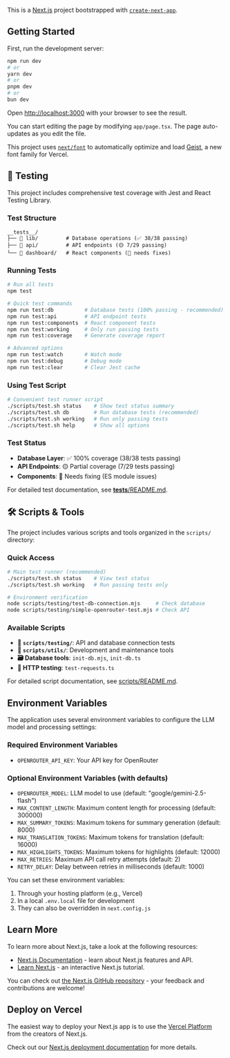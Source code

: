 This is a [Next.js](https://nextjs.org) project bootstrapped with [`create-next-app`](https://nextjs.org/docs/app/api-reference/cli/create-next-app).

## Getting Started

First, run the development server:

```bash
npm run dev
# or
yarn dev
# or
pnpm dev
# or
bun dev
```

Open [http://localhost:3000](http://localhost:3000) with your browser to see the result.

You can start editing the page by modifying `app/page.tsx`. The page auto-updates as you edit the file.

This project uses [`next/font`](https://nextjs.org/docs/app/building-your-application/optimizing/fonts) to automatically optimize and load [Geist](https://vercel.com/font), a new font family for Vercel.

## 🧪 Testing

This project includes comprehensive test coverage with Jest and React Testing Library.

### Test Structure

```
__tests__/
├── 📂 lib/         # Database operations (✅ 38/38 passing)
├── 📂 api/         # API endpoints (🟡 7/29 passing)  
└── 📂 dashboard/   # React components (🔧 needs fixes)
```

### Running Tests

```bash
# Run all tests
npm test

# Quick test commands
npm run test:db          # Database tests (100% passing - recommended)
npm run test:api         # API endpoint tests  
npm run test:components  # React component tests
npm run test:working     # Only run passing tests
npm run test:coverage    # Generate coverage report

# Advanced options
npm run test:watch       # Watch mode
npm run test:debug       # Debug mode
npm run test:clear       # Clear Jest cache
```

### Using Test Script

```bash
# Convenient test runner script
./scripts/test.sh status    # Show test status summary
./scripts/test.sh db        # Run database tests (recommended)
./scripts/test.sh working   # Run only passing tests
./scripts/test.sh help      # Show all options
```

### Test Status
- **Database Layer**: ✅ 100% coverage (38/38 tests passing)
- **API Endpoints**: 🟡 Partial coverage (7/29 tests passing)  
- **Components**: 🔧 Needs fixing (ES module issues)

For detailed test documentation, see [__tests__/README.md](__tests__/README.md).

## 🛠️ Scripts & Tools

The project includes various scripts and tools organized in the `scripts/` directory:

### Quick Access
```bash
# Main test runner (recommended)
./scripts/test.sh status    # View test status
./scripts/test.sh working   # Run passing tests only

# Environment verification
node scripts/testing/test-db-connection.mjs     # Check database
node scripts/testing/simple-openrouter-test.mjs # Check API
```

### Available Scripts
- **📂 `scripts/testing/`**: API and database connection tests
- **📂 `scripts/utils/`**: Development and maintenance tools
- **🗃️ Database tools**: `init-db.mjs`, `init-db.ts`
- **📡 HTTP testing**: `test-requests.ts`

For detailed script documentation, see [scripts/README.md](scripts/README.md).

## Environment Variables

The application uses several environment variables to configure the LLM model and processing settings:

### Required Environment Variables

- `OPENROUTER_API_KEY`: Your API key for OpenRouter

### Optional Environment Variables (with defaults)

- `OPENROUTER_MODEL`: LLM model to use (default: "google/gemini-2.5-flash")
- `MAX_CONTENT_LENGTH`: Maximum content length for processing (default: 300000)
- `MAX_SUMMARY_TOKENS`: Maximum tokens for summary generation (default: 8000)
- `MAX_TRANSLATION_TOKENS`: Maximum tokens for translation (default: 16000)
- `MAX_HIGHLIGHTS_TOKENS`: Maximum tokens for highlights (default: 12000)
- `MAX_RETRIES`: Maximum API call retry attempts (default: 2)
- `RETRY_DELAY`: Delay between retries in milliseconds (default: 1000)

You can set these environment variables:
1. Through your hosting platform (e.g., Vercel)
2. In a local `.env.local` file for development
3. They can also be overridden in `next.config.js`

## Learn More

To learn more about Next.js, take a look at the following resources:

- [Next.js Documentation](https://nextjs.org/docs) - learn about Next.js features and API.
- [Learn Next.js](https://nextjs.org/learn) - an interactive Next.js tutorial.

You can check out [the Next.js GitHub repository](https://github.com/vercel/next.js) - your feedback and contributions are welcome!

## Deploy on Vercel

The easiest way to deploy your Next.js app is to use the [Vercel Platform](https://vercel.com/new?utm_medium=default-template&filter=next.js&utm_source=create-next-app&utm_campaign=create-next-app-readme) from the creators of Next.js.

Check out our [Next.js deployment documentation](https://nextjs.org/docs/app/building-your-application/deploying) for more details.
